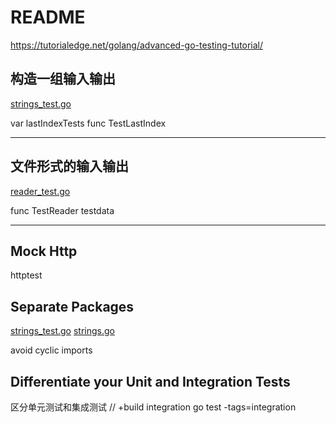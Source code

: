# README
https://tutorialedge.net/golang/advanced-go-testing-tutorial/

## 构造一组输入输出
[strings_test.go](/usr/share/go-1.11/src/strings/strings_test.go)

var lastIndexTests
func TestLastIndex

---

## 文件形式的输入输出
[reader_test.go](/usr/share/go-1.11/src/archive/tar/reader_test.go)

func TestReader
testdata

---

## Mock Http
httptest

## Separate Packages
[strings_test.go](/usr/share/go-1.11/src/strings/strings_test.go)
[strings.go](/usr/share/go-1.11/src/strings/strings.go)

avoid cyclic imports

## Differentiate your Unit and Integration Tests
区分单元测试和集成测试
// +build integration
go test -tags=integration
